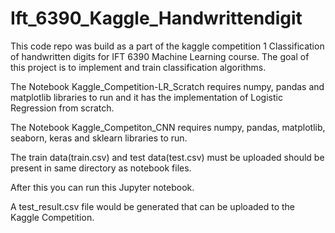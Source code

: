 # Ift_6390_Kaggle_Handwrittendigit

This code repo was build as a part of the kaggle competition 1 Classification of handwritten digits for IFT 6390 Machine Learning course. The goal of this project is to implement and train classification algorithms. 

The Notebook Kaggle_Competition-LR_Scratch requires numpy, pandas and matplotlib libraries to run and it has the implementation of Logistic Regression from scratch.

The Notebook Kaggle_Competiton_CNN requires numpy, pandas, matplotlib, seaborn, keras and sklearn libraries to run.

The train data(train.csv) and test data(test.csv) must be uploaded should be present in same directory as notebook files.

After this you can run this Jupyter notebook.

A test_result.csv file would be generated that can be uploaded to the Kaggle Competition.
